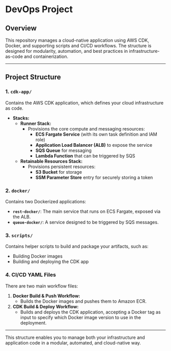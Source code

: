 # DevOps Project

## Overview

This repository manages a cloud-native application using AWS CDK, Docker, and supporting scripts and CI/CD workflows. The structure is designed for modularity, automation, and best practices in infrastructure-as-code and containerization.

---

## Project Structure

### 1. `cdk-app/`
Contains the AWS CDK application, which defines your cloud infrastructure as code.

- **Stacks:**
  - **Runner Stack:**
    - Provisions the core compute and messaging resources:
      - **ECS Fargate Service** (with its own task definition and IAM role)
      - **Application Load Balancer (ALB)** to expose the service
      - **SQS Queue** for messaging
      - **Lambda Function** that can be triggered by SQS
  - **Retainable Resources Stack:**
    - Provisions persistent resources:
      - **S3 Bucket** for storage
      - **SSM Parameter Store** entry for securely storing a token

### 2. `docker/`
Contains two Dockerized applications:

- **`rest-docker/`**: The main service that runs on ECS Fargate, exposed via the ALB.
- **`queue-docker/`**: A service designed to be triggered by SQS messages.

### 3. `scripts/`
Contains helper scripts to build and package your artifacts, such as:

- Building Docker images
- Building and deploying the CDK app

### 4. CI/CD YAML Files
There are two main workflow files:

1. **Docker Build & Push Workflow:**
   - Builds the Docker images and pushes them to Amazon ECR.
2. **CDK Build & Deploy Workflow:**
   - Builds and deploys the CDK application, accepting a Docker tag as input to specify which Docker image version to use in the deployment.

---

This structure enables you to manage both your infrastructure and application code in a modular, automated, and cloud-native way.